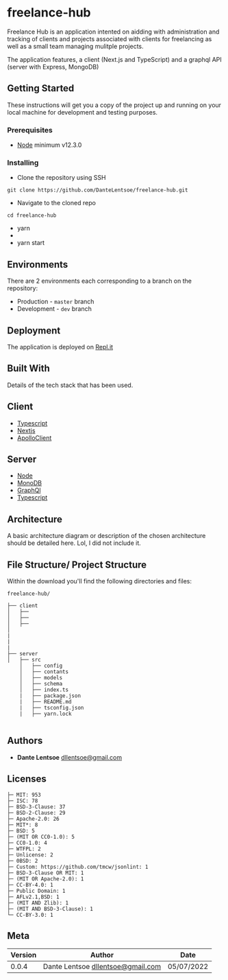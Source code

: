 # freelance-hub

Freelance Hub is an application intented on aidding with administration and tracking of clients and projects associated with clients for freelancing as well as a small team managing mulitple projects.

The application features, a client (Next.js and TypeScript) and a graphql API (server with Express, MongoDB)

## Getting Started

These instructions will get you a copy of the project up and running on your local machine for development and testing purposes.

### Prerequisites

- [Node](https://nodejs.org/en/) minimum v12.3.0

### Installing

- Clone the repository using SSH

```
git clone https://github.com/DanteLentsoe/freelance-hub.git
```

- Navigate to the cloned repo

```
cd freelance-hub
```

- yarn
-
- yarn start

## Environments

There are 2 environments each corresponding to a branch on the repository:

- Production - `master` branch
- Development - `dev` branch

## Deployment

The application is deployed on [Repl.it](```https://.repl.it```)

## Built With

Details of the tech stack that has been used.

## Client

- [Typescript](https://www.typescriptlang.org/)
- [Nextjs](https://www.typescriptlang.org/)
- [ApolloClient](https://www.apollographql.com/docs/react/)

## Server

- [Node](https://nodejs.org/en/)
- [MonoDB](https://www.mongodb.com/)
- [GraphQl](https://graphql.org/)
- [Typescript](https://www.typescriptlang.org/)

## Architecture

A basic architecture diagram or description of the chosen architecture should be detailed here. Lol, I did not include it.

## File Structure/ Project Structure

Within the download you'll find the following directories and files:

```
freelance-hub/

├── client
│   ├──
│   ├──
│   ├──
│
|
|
|
├── server
│   ├── src
    │   ├── config
    │   ├── contants
    │   ├── models
    │   ├── schema
    │   ├── index.ts
    |   ├── package.json
    |   ├── README.md
    |   ├── tsconfig.json
    |   ├── yarn.lock


```

## Authors

- **Dante Lentsoe** <dllentsoe@gmail.com>

## Licenses

```
├─ MIT: 953
├─ ISC: 78
├─ BSD-3-Clause: 37
├─ BSD-2-Clause: 29
├─ Apache-2.0: 26
├─ MIT*: 8
├─ BSD: 5
├─ (MIT OR CC0-1.0): 5
├─ CC0-1.0: 4
├─ WTFPL: 2
├─ Unlicense: 2
├─ 0BSD: 2
├─ Custom: https://github.com/tmcw/jsonlint: 1
├─ BSD-3-Clause OR MIT: 1
├─ (MIT OR Apache-2.0): 1
├─ CC-BY-4.0: 1
├─ Public Domain: 1
├─ AFLv2.1,BSD: 1
├─ (MIT AND Zlib): 1
├─ (MIT AND BSD-3-Clause): 1
└─ CC-BY-3.0: 1
```

## Meta

| Version | Author                              | Date       |
| ------- | ----------------------------------- | ---------- |
| 0.0.4   | Dante Lentsoe <dllentsoe@gmail.com> | 05/07/2022 |
